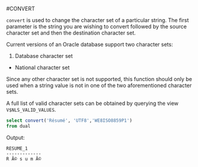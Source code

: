 #CONVERT

`convert` is used to change the character set of a particular string. The first parameter is the string you are wishing to convert followed by the source character set and then the destination character set.

Current versions of an Oracle database support two character sets:

1. Database character set
* National character set

Since any other character set is not supported, this function should only be used when a string value is not in one of the two aforementioned character sets.

A full list of valid character sets can be obtained by querying the view `V$NLS_VALID_VALUES`.

```sql
select convert('Résumé', 'UTF8','WE8ISO8859P1')
from dual
```

Output:
```
RESUME_1
-------------
R Ã© s u m Ã©
```
